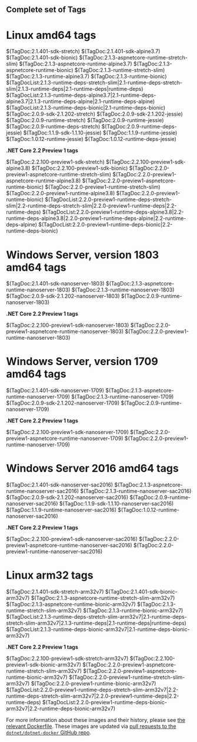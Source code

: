 ## Complete set of Tags

# Linux amd64 tags

$(TagDoc:2.1.401-sdk-stretch)
$(TagDoc:2.1.401-sdk-alpine3.7)
$(TagDoc:2.1.401-sdk-bionic)
$(TagDoc:2.1.3-aspnetcore-runtime-stretch-slim)
$(TagDoc:2.1.3-aspnetcore-runtime-alpine3.7)
$(TagDoc:2.1.3-aspnetcore-runtime-bionic)
$(TagDoc:2.1.3-runtime-stretch-slim)
$(TagDoc:2.1.3-runtime-alpine3.7)
$(TagDoc:2.1.3-runtime-bionic)
$(TagDocList:2.1.3-runtime-deps-stretch-slim|2.1-runtime-deps-stretch-slim|2.1.3-runtime-deps|2.1-runtime-deps|runtime-deps)
$(TagDocList:2.1.3-runtime-deps-alpine3.7|2.1-runtime-deps-alpine3.7|2.1.3-runtime-deps-alpine|2.1-runtime-deps-alpine)
$(TagDocList:2.1.3-runtime-deps-bionic|2.1-runtime-deps-bionic)
$(TagDoc:2.0.9-sdk-2.1.202-stretch)
$(TagDoc:2.0.9-sdk-2.1.202-jessie)
$(TagDoc:2.0.9-runtime-stretch)
$(TagDoc:2.0.9-runtime-jessie)
$(TagDoc:2.0.9-runtime-deps-stretch)
$(TagDoc:2.0.9-runtime-deps-jessie)
$(TagDoc:1.1.9-sdk-1.1.10-jessie)
$(TagDoc:1.1.9-runtime-jessie)
$(TagDoc:1.0.12-runtime-jessie)
$(TagDoc:1.0.12-runtime-deps-jessie)

**.NET Core 2.2 Preview 1 tags**

$(TagDoc:2.2.100-preview1-sdk-stretch)
$(TagDoc:2.2.100-preview1-sdk-alpine3.8)
$(TagDoc:2.2.100-preview1-sdk-bionic)
$(TagDoc:2.2.0-preview1-aspnetcore-runtime-stretch-slim)
$(TagDoc:2.2.0-preview1-aspnetcore-runtime-alpine3.8)
$(TagDoc:2.2.0-preview1-aspnetcore-runtime-bionic)
$(TagDoc:2.2.0-preview1-runtime-stretch-slim)
$(TagDoc:2.2.0-preview1-runtime-alpine3.8)
$(TagDoc:2.2.0-preview1-runtime-bionic)
$(TagDocList:2.2.0-preview1-runtime-deps-stretch-slim|2.2-runtime-deps-stretch-slim|2.2.0-preview1-runtime-deps|2.2-runtime-deps)
$(TagDocList:2.2.0-preview1-runtime-deps-alpine3.8|2.2-runtime-deps-alpine3.8|2.2.0-preview1-runtime-deps-alpine|2.2-runtime-deps-alpine)
$(TagDocList:2.2.0-preview1-runtime-deps-bionic|2.2-runtime-deps-bionic)

# Windows Server, version 1803 amd64 tags

$(TagDoc:2.1.401-sdk-nanoserver-1803)
$(TagDoc:2.1.3-aspnetcore-runtime-nanoserver-1803)
$(TagDoc:2.1.3-runtime-nanoserver-1803)
$(TagDoc:2.0.9-sdk-2.1.202-nanoserver-1803)
$(TagDoc:2.0.9-runtime-nanoserver-1803)

**.NET Core 2.2 Preview 1 tags**

$(TagDoc:2.2.100-preview1-sdk-nanoserver-1803)
$(TagDoc:2.2.0-preview1-aspnetcore-runtime-nanoserver-1803)
$(TagDoc:2.2.0-preview1-runtime-nanoserver-1803)

# Windows Server, version 1709 amd64 tags

$(TagDoc:2.1.401-sdk-nanoserver-1709)
$(TagDoc:2.1.3-aspnetcore-runtime-nanoserver-1709)
$(TagDoc:2.1.3-runtime-nanoserver-1709)
$(TagDoc:2.0.9-sdk-2.1.202-nanoserver-1709)
$(TagDoc:2.0.9-runtime-nanoserver-1709)

**.NET Core 2.2 Preview 1 tags**

$(TagDoc:2.2.100-preview1-sdk-nanoserver-1709)
$(TagDoc:2.2.0-preview1-aspnetcore-runtime-nanoserver-1709)
$(TagDoc:2.2.0-preview1-runtime-nanoserver-1709)

# Windows Server 2016 amd64 tags

$(TagDoc:2.1.401-sdk-nanoserver-sac2016)
$(TagDoc:2.1.3-aspnetcore-runtime-nanoserver-sac2016)
$(TagDoc:2.1.3-runtime-nanoserver-sac2016)
$(TagDoc:2.0.9-sdk-2.1.202-nanoserver-sac2016)
$(TagDoc:2.0.9-runtime-nanoserver-sac2016)
$(TagDoc:1.1.9-sdk-1.1.10-nanoserver-sac2016)
$(TagDoc:1.1.9-runtime-nanoserver-sac2016)
$(TagDoc:1.0.12-runtime-nanoserver-sac2016)

**.NET Core 2.2 Preview 1 tags**

$(TagDoc:2.2.100-preview1-sdk-nanoserver-sac2016)
$(TagDoc:2.2.0-preview1-aspnetcore-runtime-nanoserver-sac2016)
$(TagDoc:2.2.0-preview1-runtime-nanoserver-sac2016)

# Linux arm32 tags

$(TagDoc:2.1.401-sdk-stretch-arm32v7)
$(TagDoc:2.1.401-sdk-bionic-arm32v7)
$(TagDoc:2.1.3-aspnetcore-runtime-stretch-slim-arm32v7)
$(TagDoc:2.1.3-aspnetcore-runtime-bionic-arm32v7)
$(TagDoc:2.1.3-runtime-stretch-slim-arm32v7)
$(TagDoc:2.1.3-runtime-bionic-arm32v7)
$(TagDocList:2.1.3-runtime-deps-stretch-slim-arm32v7|2.1-runtime-deps-stretch-slim-arm32v7|2.1.3-runtime-deps|2.1-runtime-deps|runtime-deps)
$(TagDocList:2.1.3-runtime-deps-bionic-arm32v7|2.1-runtime-deps-bionic-arm32v7)

**.NET Core 2.2 Preview 1 tags**

$(TagDoc:2.2.100-preview1-sdk-stretch-arm32v7)
$(TagDoc:2.2.100-preview1-sdk-bionic-arm32v7)
$(TagDoc:2.2.0-preview1-aspnetcore-runtime-stretch-slim-arm32v7)
$(TagDoc:2.2.0-preview1-aspnetcore-runtime-bionic-arm32v7)
$(TagDoc:2.2.0-preview1-runtime-stretch-slim-arm32v7)
$(TagDoc:2.2.0-preview1-runtime-bionic-arm32v7)
$(TagDocList:2.2.0-preview1-runtime-deps-stretch-slim-arm32v7|2.2-runtime-deps-stretch-slim-arm32v7|2.2.0-preview1-runtime-deps|2.2-runtime-deps)
$(TagDocList:2.2.0-preview1-runtime-deps-bionic-arm32v7|2.2-runtime-deps-bionic-arm32v7)

For more information about these images and their history, please see [the relevant Dockerfile](https://github.com/dotnet/dotnet-docker/search?utf8=%E2%9C%93&q=FROM&type=Code). These images are updated via [pull requests to the `dotnet/dotnet-docker` GitHub repo](https://github.com/dotnet/dotnet-docker/pulls).
